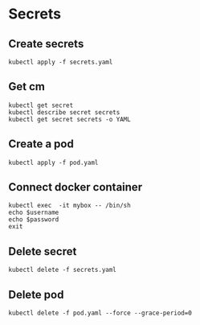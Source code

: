 # Secrets

## Create secrets

```$bash
kubectl apply -f secrets.yaml
```

## Get cm

```$bash
kubectl get secret
kubectl describe secret secrets
kubectl get secret secrets -o YAML
```

## Create a pod

```$bash
kubectl apply -f pod.yaml
```

## Connect docker container

```$bash
kubectl exec  -it mybox -- /bin/sh
echo $username
echo $password
exit
```

## Delete secret

```$bash
kubectl delete -f secrets.yaml
```

## Delete pod

```$bash
kubectl delete -f pod.yaml --force --grace-period=0
```
